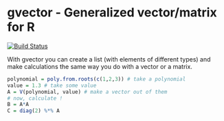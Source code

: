 gvector - Generalized vector/matrix for R
=========

[![Build Status](https://travis-ci.org/llaniewski/gvector.svg)](https://travis-ci.org/llaniewski/gvector)

With gvector you can create a list (with elements of different types) and make calculations the same way you do with a vector or a matrix.
```r
polynomial = poly.from.roots(c(1,2,3)) # take a polynomial
value = 1.3 # take some value
A = V(polynomial, value) # make a vector out of them
# now, calculate !
B = A*A
C = diag(2) %*% A
```
